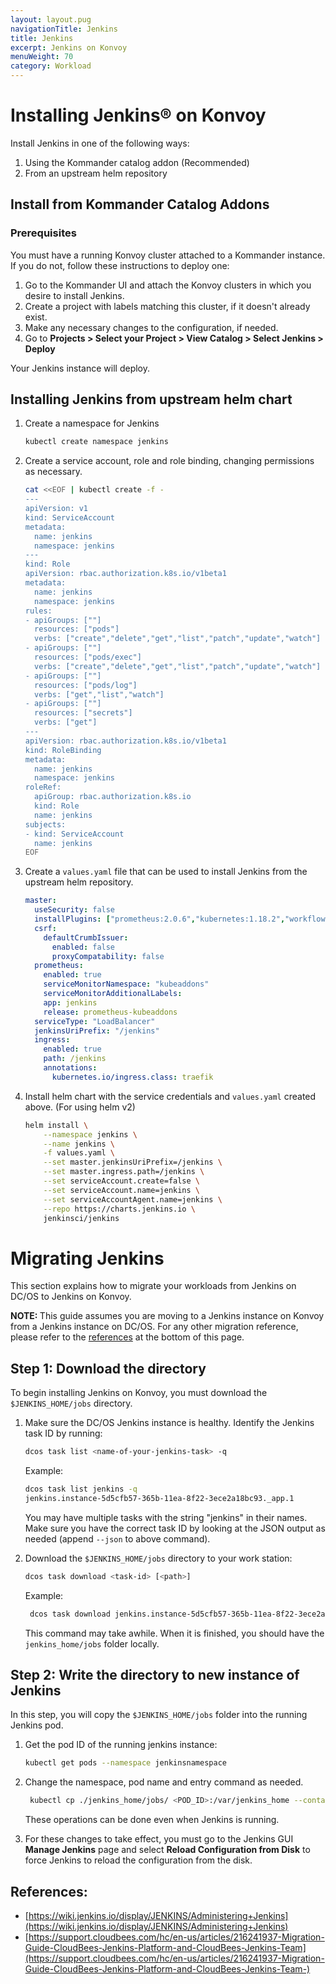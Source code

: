 ```yaml
---
layout: layout.pug
navigationTitle: Jenkins
title: Jenkins
excerpt: Jenkins on Konvoy
menuWeight: 70
category: Workload
---
```


# Installing Jenkins&reg; on Konvoy

Install Jenkins in one of the following ways:

1. Using the Kommander catalog addon (Recommended)
2. From an upstream helm repository

## Install from Kommander Catalog Addons

### Prerequisites

You must have a running Konvoy cluster attached to a Kommander instance. If you do not, follow these instructions to deploy one:

1. Go to the Kommander UI and attach the Konvoy clusters in which you desire to install Jenkins.
1. Create a project with labels matching this cluster, if it doesn't already exist.
1. Make any necessary changes to the configuration, if needed.
1. Go to **Projects > Select your Project > View Catalog > Select Jenkins > Deploy** 

Your Jenkins instance will deploy.

## Installing Jenkins from upstream helm chart

1. Create a namespace for Jenkins 

    ```bash
    kubectl create namespace jenkins
    ```

1. Create a service account, role and role binding, changing permissions as necessary.

    ```bash
    cat <<EOF | kubectl create -f -
    ---
    apiVersion: v1
    kind: ServiceAccount
    metadata:
      name: jenkins
      namespace: jenkins
    ---
    kind: Role
    apiVersion: rbac.authorization.k8s.io/v1beta1
    metadata:
      name: jenkins
      namespace: jenkins
    rules:
    - apiGroups: [""]
      resources: ["pods"]
      verbs: ["create","delete","get","list","patch","update","watch"]
    - apiGroups: [""]
      resources: ["pods/exec"]
      verbs: ["create","delete","get","list","patch","update","watch"]
    - apiGroups: [""]
      resources: ["pods/log"]
      verbs: ["get","list","watch"]
    - apiGroups: [""]
      resources: ["secrets"]
      verbs: ["get"]
    ---
    apiVersion: rbac.authorization.k8s.io/v1beta1
    kind: RoleBinding
    metadata:
      name: jenkins
      namespace: jenkins
    roleRef:
      apiGroup: rbac.authorization.k8s.io
      kind: Role
      name: jenkins
    subjects:
    - kind: ServiceAccount
      name: jenkins
    EOF
    ```

1. Create a `values.yaml` file that can be used to install Jenkins from the upstream helm repository.

    ```yaml
    master:
      useSecurity: false
      installPlugins: ["prometheus:2.0.6","kubernetes:1.18.2","workflow-job:2.33","workflow-aggregator:2.6","credentials-binding:1.19","git:3.11.0"] 
      csrf:
        defaultCrumbIssuer:
          enabled: false
          proxyCompatability: false
      prometheus:
        enabled: true
        serviceMonitorNamespace: "kubeaddons"
        serviceMonitorAdditionalLabels:
        app: jenkins
        release: prometheus-kubeaddons
      serviceType: "LoadBalancer"
      jenkinsUriPrefix: "/jenkins"
      ingress:
        enabled: true
        path: /jenkins
        annotations:
          kubernetes.io/ingress.class: traefik
    ```

1. Install helm chart with the service credentials and `values.yaml` created above. (For using helm v2)

    ```bash
    helm install \
        --namespace jenkins \
        --name jenkins \
        -f values.yaml \
        --set master.jenkinsUriPrefix=/jenkins \
        --set master.ingress.path=/jenkins \
        --set serviceAccount.create=false \
        --set serviceAccount.name=jenkins \
        --set serviceAccountAgent.name=jenkins \
        --repo https://charts.jenkins.io \
        jenkinsci/jenkins
    ```

# Migrating Jenkins

This section explains how to migrate your workloads from Jenkins on DC/OS to Jenkins on Konvoy.

<p class="message--note"><strong>NOTE: </strong>This guide assumes you are moving to a Jenkins instance on Konvoy from a Jenkins instance on DC/OS. For any other migration reference, please refer to the <a href="#references">references</a> at the bottom of this page.</p>

## Step 1: Download the directory
To begin installing Jenkins on Konvoy, you must download the `$JENKINS_HOME/jobs` directory.

1. Make sure the DC/OS Jenkins instance is healthy. Identify the Jenkins task ID by running:

    ```bash
    dcos task list <name-of-your-jenkins-task> -q
    ```

    Example:

    ```bash
    dcos task list jenkins -q
    jenkins.instance-5d5cfb57-365b-11ea-8f22-3ece2a18bc93._app.1
    ```

    You may have multiple tasks with the string "jenkins" in their names. Make sure you have the correct task ID by looking at the JSON output as needed (append `--json` to above command).

1. Download the `$JENKINS_HOME/jobs` directory to your work station:

    ```bash
    dcos task download <task-id> [<path>]
    ```

    Example:
    ```bash
     dcos task download jenkins.instance-5d5cfb57-365b-11ea-8f22-3ece2a18bc93._app.1 jenkins_home/jobs --target-dir=$(pwd)/jenkins_home
    ```

    This command may take awhile. When it is finished, you should have the `jenkins_home/jobs` folder locally.

## Step 2: Write the directory to new instance of Jenkins

In this step, you will copy the `$JENKINS_HOME/jobs` folder into the running Jenkins pod.

1. Get the pod ID of the running jenkins instance:

    ```bash
    kubectl get pods --namespace jenkinsnamespace
    ```
1. Change the namespace, pod name and entry command as needed.
    ```bash
     kubectl cp ./jenkins_home/jobs/ <POD_ID>:/var/jenkins_home --container jenkins --namespace jenkinsnamespace
    ```

    These operations can be done even when Jenkins is running. 

1. For these changes to take effect, you must go to the Jenkins GUI **Manage Jenkins** page and select **Reload Configuration from Disk** to force Jenkins to reload the configuration from the disk.

<a id="references"></a>
## References:

- [https://wiki.jenkins.io/display/JENKINS/Administering+Jenkins](https://wiki.jenkins.io/display/JENKINS/Administering+Jenkins)
- [https://support.cloudbees.com/hc/en-us/articles/216241937-Migration-Guide-CloudBees-Jenkins-Platform-and-CloudBees-Jenkins-Team](https://support.cloudbees.com/hc/en-us/articles/216241937-Migration-Guide-CloudBees-Jenkins-Platform-and-CloudBees-Jenkins-Team-)
